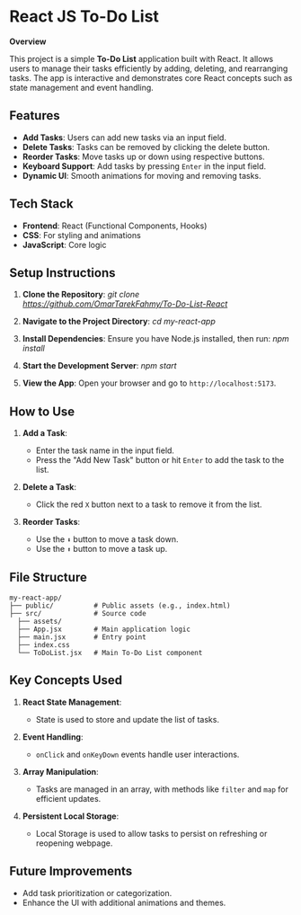 # React JS To-Do List

**Overview**

This project is a simple **To-Do List** application built with React. It allows users to manage their tasks efficiently by adding, deleting, and rearranging tasks. The app is interactive and demonstrates core React concepts such as state management and event handling.

## Features

- **Add Tasks**: Users can add new tasks via an input field.
- **Delete Tasks**: Tasks can be removed by clicking the delete button.
- **Reorder Tasks**: Move tasks up or down using respective buttons.
- **Keyboard Support**: Add tasks by pressing `Enter` in the input field.
- **Dynamic UI**: Smooth animations for moving and removing tasks.

## Tech Stack

- **Frontend**: React (Functional Components, Hooks)
- **CSS**: For styling and animations
- **JavaScript**: Core logic

## Setup Instructions

1. **Clone the Repository**:
   *git clone https://github.com/OmarTarekFahmy/To-Do-List-React*

2. **Navigate to the Project Directory**:
   *cd my-react-app*

3. **Install Dependencies**:
   Ensure you have Node.js installed, then run:
   *npm install*


4. **Start the Development Server**:
   *npm start*


5. **View the App**:
   Open your browser and go to `http://localhost:5173`.


## How to Use

1. **Add a Task**:

   - Enter the task name in the input field.
   - Press the "Add New Task" button or hit `Enter` to add the task to the list.

2. **Delete a Task**:

   - Click the red `X` button next to a task to remove it from the list.

3. **Reorder Tasks**:

   - Use the `⬇` button to move a task down.
   - Use the `⬆` button to move a task up.

## File Structure

```
my-react-app/
├── public/          # Public assets (e.g., index.html)
├── src/             # Source code
  ├── assets/      
  ├── App.jsx        # Main application logic
  ├── main.jsx       # Entry point
  ├── index.css 
  └── ToDoList.jsx   # Main To-Do List component 
```


## Key Concepts Used

1. **React State Management**:

   - State is used to store and update the list of tasks.

2. **Event Handling**:

   - `onClick` and `onKeyDown` events handle user interactions.

3. **Array Manipulation**:

   - Tasks are managed in an array, with methods like `filter` and `map` for efficient updates.
  
4. **Persistent Local Storage**:

   - Local Storage is used to allow tasks to persist on refreshing or reopening webpage.

## Future Improvements

- Add task prioritization or categorization.
- Enhance the UI with additional animations and themes.



